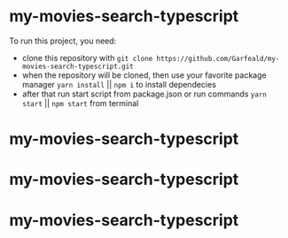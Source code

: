 # my-movies-search-typescript

To run this project, you need:
- clone this repository with `git clone https://github.com/Garfeald/my-movies-search-typescript.git`
- when the repository will be cloned, then use your favorite package manager `yarn install` || `npm i` to install dependecies
- after that run start script from package.json or run commands `yarn start` || `npm start` from terminal
# my-movies-search-typescript
# my-movies-search-typescript
# my-movies-search-typescript
